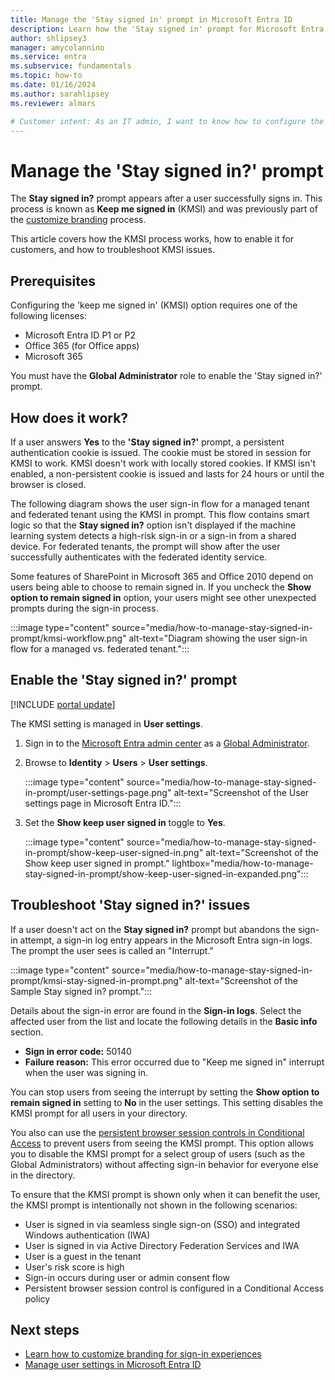 ```yaml
---
title: Manage the 'Stay signed in' prompt in Microsoft Entra ID
description: Learn how the 'Stay signed in' prompt for Microsoft Entra users works and how to configure it in Microsoft Entra ID.
author: shlipsey3
manager: amycolannino
ms.service: entra
ms.subservice: fundamentals
ms.topic: how-to
ms.date: 01/16/2024
ms.author: sarahlipsey
ms.reviewer: almars

# Customer intent: As an IT admin, I want to know how to configure the 'Stay signed in' prompt for Microsoft Entra users, so their sign-in experience is not interrupted unnecessarily.
---
```


# Manage the 'Stay signed in?' prompt

The **Stay signed in?** prompt appears after a user successfully signs in. This process is known as **Keep me signed in** (KMSI) and was previously part of the [customize branding](how-to-customize-branding.md) process.

This article covers how the KMSI process works, how to enable it for customers, and how to troubleshoot KMSI issues.

## Prerequisites

Configuring the 'keep me signed in' (KMSI) option requires one of the following licenses:

- Microsoft Entra ID P1 or P2
- Office 365 (for Office apps)
- Microsoft 365

You must have the **Global Administrator** role to enable the 'Stay signed in?' prompt.

## How does it work?

If a user answers **Yes** to the **'Stay signed in?'** prompt, a persistent authentication cookie is issued. The cookie must be stored in session for KMSI to work. KMSI doesn't work with locally stored cookies. If KMSI isn't enabled, a non-persistent cookie is issued and lasts for 24 hours or until the browser is closed.

The following diagram shows the user sign-in flow for a managed tenant and federated tenant using the KMSI in prompt. This flow contains smart logic so that the **Stay signed in?** option isn't displayed if the machine learning system detects a high-risk sign-in or a sign-in from a shared device. For federated tenants, the prompt will show after the user successfully authenticates with the federated identity service.

Some features of SharePoint in Microsoft 365 and Office 2010 depend on users being able to choose to remain signed in. If you uncheck the **Show option to remain signed in** option, your users might see other unexpected prompts during the sign-in process.

:::image type="content" source="media/how-to-manage-stay-signed-in-prompt/kmsi-workflow.png" alt-text="Diagram showing the user sign-in flow for a managed vs. federated tenant.":::

## Enable the 'Stay signed in?' prompt

[!INCLUDE [portal update](../includes/portal-update.md)]

The KMSI setting is managed in **User settings**.

1. Sign in to the [Microsoft Entra admin center](https://entra.microsoft.com) as a [Global Administrator](~/identity/role-based-access-control/permissions-reference.md#global-administrator).
1. Browse to **Identity** > **Users** > **User settings**.

   :::image type="content" source="media/how-to-manage-stay-signed-in-prompt/user-settings-page.png" alt-text="Screenshot of the User settings page in Microsoft Entra ID.":::

1. Set the **Show keep user signed in** toggle to **Yes**.

   :::image type="content" source="media/how-to-manage-stay-signed-in-prompt/show-keep-user-signed-in.png" alt-text="Screenshot of the Show keep user signed in prompt." lightbox="media/how-to-manage-stay-signed-in-prompt/show-keep-user-signed-in-expanded.png":::

## Troubleshoot 'Stay signed in?' issues

If a user doesn't act on the **Stay signed in?** prompt but abandons the sign-in attempt, a sign-in log entry appears in the Microsoft Entra sign-in logs. The prompt the user sees is called an "Interrupt."

:::image type="content" source="media/how-to-manage-stay-signed-in-prompt/kmsi-stay-signed-in-prompt.png" alt-text="Screenshot of the Sample Stay signed in? prompt.":::

Details about the sign-in error are found in the **Sign-in logs**. Select the affected user from the list and locate the following details in the **Basic info** section.

- **Sign in error code:** 50140
- **Failure reason:** This error occurred due to "Keep me signed in" interrupt when the user was signing in.

You can stop users from seeing the interrupt by setting the **Show option to remain signed in** setting to **No** in the user settings. This setting disables the KMSI prompt for all users in your directory.

You also can use the [persistent browser session controls in Conditional Access](~/identity/conditional-access/howto-conditional-access-session-lifetime.md) to prevent users from seeing the KMSI prompt. This option allows you to disable the KMSI prompt for a select group of users (such as the Global Administrators) without affecting sign-in behavior for everyone else in the directory.

To ensure that the KMSI prompt is shown only when it can benefit the user, the KMSI prompt is intentionally not shown in the following scenarios:

- User is signed in via seamless single sign-on (SSO) and integrated Windows authentication (IWA)
- User is signed in via Active Directory Federation Services and IWA
- User is a guest in the tenant
- User's risk score is high
- Sign-in occurs during user or admin consent flow
- Persistent browser session control is configured in a Conditional Access policy

## Next steps

- [Learn how to customize branding for sign-in experiences](how-to-customize-branding.md)
- [Manage user settings in Microsoft Entra ID](how-to-manage-user-profile-info.md)
